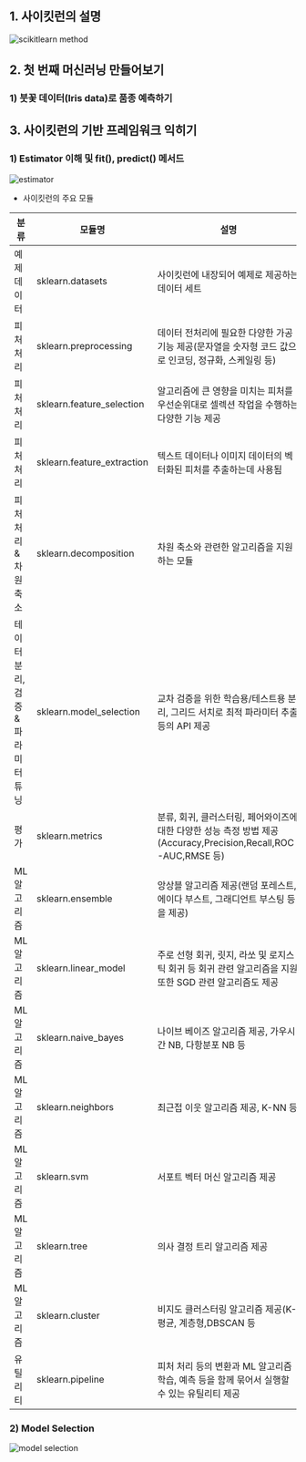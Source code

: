 #
## 1. 사이킷런의 설명

![scikitlearn method](https://user-images.githubusercontent.com/49123169/72659123-3c0a3600-39fe-11ea-9f33-d2ea5241fcfa.PNG)

## 2. 첫 번째 머신러닝 만들어보기
### 1) 붓꽃 데이터(Iris data)로 품종 예측하기

## 3. 사이킷런의 기반 프레임워크 익히기
### 1) Estimator 이해 및 fit(), predict() 메서드

![estimator](https://user-images.githubusercontent.com/49123169/72659282-7d034a00-3a00-11ea-8d3b-11ed7ee14ff8.PNG)

- 사이킷런의 주요 모듈

|분류|모듈명|설명|
|----------------|--------------------|-------------------------------------------------------------------------------------------|
|예제 데이터|sklearn.datasets|사이킷런에 내장되어 예제로 제공하는 데이터 세트|
|피처 처리|sklearn.preprocessing|데이터 전처리에 필요한 다양한 가공 기능 제공(문자열을 숫자형 코드 값으로 인코딩, 정규화, 스케일링 등)|
|피처 처리|sklearn.feature_selection|알고리즘에 큰 영향을 미치는 피처를 우선순위대로 셀렉션 작업을 수행하는 다양한 기능 제공|
|피처 처리|sklearn.feature_extraction|텍스트 데이터나 이미지 데이터의 벡터화된 피처를 추출하는데 사용됨|
|피처 처리 & 차원 축소|sklearn.decomposition|차원 축소와 관련한 알고리즘을 지원하는 모듈|
|테이터 분리, 검증 & 파라미터 튜닝|sklearn.model_selection|교차 검증을 위한 학습용/테스트용 분리, 그리드 서치로 최적 파라미터 추출 등의 API 제공|
|평가|sklearn.metrics|분류, 회귀, 클러스터링, 페어와이즈에 대한 다양한 성능 측정 방법 제공(Accuracy,Precision,Recall,ROC-AUC,RMSE 등)|
|ML 알고리즘|sklearn.ensemble|앙상블 알고리즘 제공(랜덤 포레스트,에이다 부스트, 그래디언트 부스팅 등을 제공)|
|ML 알고리즘|sklearn.linear_model|주로 선형 회귀, 릿지, 라쏘 및 로지스틱 회귀 등 회귀 관련 알고리즘을 지원 또한 SGD 관련 알고리즘도 제공|
|ML 알고리즘|sklearn.naive_bayes|나이브 베이즈 알고리즘 제공, 가우시간 NB, 다항분포 NB 등|
|ML 알고리즘|sklearn.neighbors|최근접 이웃 알고리즘 제공, K-NN 등|
|ML 알고리즘|sklearn.svm|서포트 벡터 머신 알고리즘 제공|
|ML 알고리즘|sklearn.tree|의사 결정 트리 알고리즘 제공|
|ML 알고리즘|sklearn.cluster|비지도 클러스터링 알고리즘 제공(K-평균, 계층형,DBSCAN 등|
|유틸리티|sklearn.pipeline|피처 처리 등의 변환과 ML 알고리즘 학습, 예측 등을 함께 묶어서 실행할 수 있는 유틸리티 제공|

### 2) Model Selection

![model selection](https://user-images.githubusercontent.com/49123169/72659554-b3db5f00-3a04-11ea-96cf-d5ee1e346a1a.PNG)
